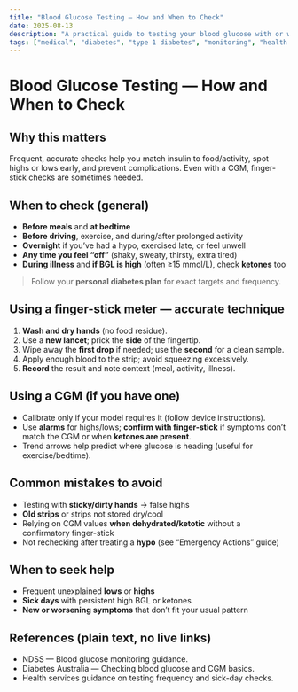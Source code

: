 ```yaml
---
title: "Blood Glucose Testing — How and When to Check"
date: 2025-08-13
description: "A practical guide to testing your blood glucose with or without CGM: when to check, how to get accurate results, and what to do with the numbers."
tags: ["medical", "diabetes", "type 1 diabetes", "monitoring", "health guides"]
---
```


# Blood Glucose Testing — How and When to Check

## Why this matters
Frequent, accurate checks help you match insulin to food/activity, spot highs or lows early, and prevent complications. Even with a CGM, finger-stick checks are sometimes needed.

## When to check (general)
- **Before meals** and **at bedtime**  
- **Before driving**, exercise, and during/after prolonged activity  
- **Overnight** if you’ve had a hypo, exercised late, or feel unwell  
- **Any time you feel “off”** (shaky, sweaty, thirsty, extra tired)  
- **During illness** and **if BGL is high** (often ≥15 mmol/L), check **ketones** too

> Follow your **personal diabetes plan** for exact targets and frequency.

## Using a finger-stick meter — accurate technique
1. **Wash and dry hands** (no food residue).  
2. Use a **new lancet**; prick the **side** of the fingertip.  
3. Wipe away the **first drop** if needed; use the **second** for a clean sample.  
4. Apply enough blood to the strip; avoid squeezing excessively.  
5. **Record** the result and note context (meal, activity, illness).

## Using a CGM (if you have one)
- Calibrate only if your model requires it (follow device instructions).  
- Use **alarms** for highs/lows; **confirm with finger-stick** if symptoms don’t match the CGM or when **ketones are present**.  
- Trend arrows help predict where glucose is heading (useful for exercise/bedtime).

## Common mistakes to avoid
- Testing with **sticky/dirty hands** → false highs  
- **Old strips** or strips not stored dry/cool  
- Relying on CGM values **when dehydrated/ketotic** without a confirmatory finger-stick  
- Not rechecking after treating a **hypo** (see “Emergency Actions” guide)

## When to seek help
- Frequent unexplained **lows** or **highs**  
- **Sick days** with persistent high BGL or ketones  
- **New or worsening symptoms** that don’t fit your usual pattern

## References (plain text, no live links)
- NDSS — Blood glucose monitoring guidance.  
- Diabetes Australia — Checking blood glucose and CGM basics.  
- Health services guidance on testing frequency and sick-day checks.
